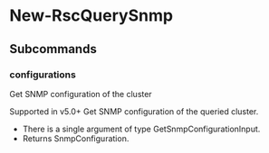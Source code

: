 # New-RscQuerySnmp
## Subcommands
### configurations
Get SNMP configuration of the cluster

Supported in v5.0+
Get SNMP configuration of the queried cluster.

- There is a single argument of type GetSnmpConfigurationInput.
- Returns SnmpConfiguration.
